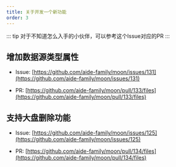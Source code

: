 ```yaml
---
title: 关于开发一个新功能
order: 3
---
```


::: tip
对于不知道怎么入手的小伙伴，可以参考这个Issue对应的PR
:::

## 增加数据源类型属性

* Issue: [https://github.com/aide-family/moon/issues/131](https://github.com/aide-family/moon/issues/131)
  
* PR: [https://github.com/aide-family/moon/pull/133/files](https://github.com/aide-family/moon/pull/133/files)

## 支持大盘删除功能

* Issue: [https://github.com/aide-family/moon/issues/125](https://github.com/aide-family/moon/issues/125)

* PR: [https://github.com/aide-family/moon/pull/134/files](https://github.com/aide-family/moon/pull/134/files)